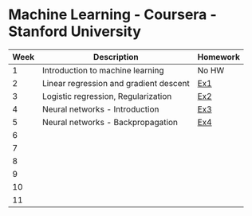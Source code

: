 # Machine Learning - Coursera - Stanford University

|Week|Description|Homework|
|----|-----------|--------|
|1| Introduction to machine learning | No HW |
|2| Linear regression and gradient descent | [Ex1](./2/machine-learning-ex1/README.md) |
|3| Logistic regression, Regularization | [Ex2](./3/machine-learning-ex2/README.md) |
|4| Neural networks - Introduction | [Ex3](./4/machine-learning-ex3/README.md) |
|5| Neural networks - Backpropagation | [Ex4](./5/machine-learning-ex4/README.md) |
|6||  |
|7||  |
|8|||
|9|||
|10|||
|11|||
